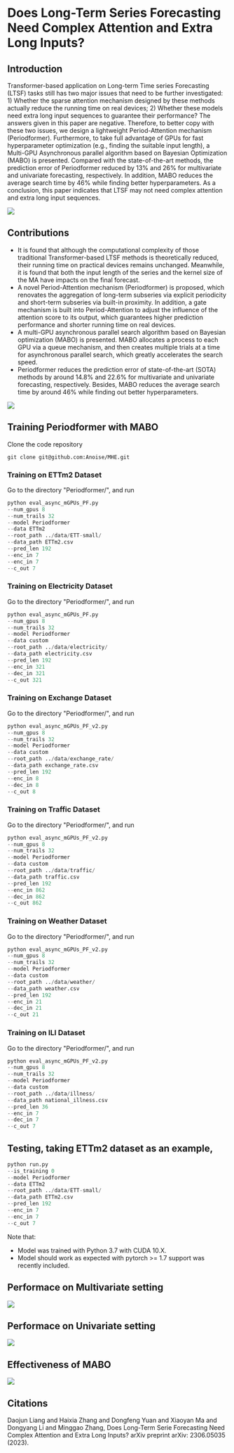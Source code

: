 # Does Long-Term Series Forecasting Need Complex Attention and Extra Long Inputs?


## Introduction
 Transformer-based application on Long-term Time series Forecasting (LTSF) tasks still has two major issues that need to be further investigated: 1) Whether the sparse attention mechanism designed by these methods actually reduce the running time on real devices; 2) Whether these models need extra long input sequences to guarantee their performance? The answers given in this paper are negative. Therefore, to better copy with these two issues, we design a lightweight Period-Attention mechanism (Periodformer). Furthermore, to take full advantage of GPUs for fast hyperparameter optimization (e.g., finding the suitable input length), a Multi-GPU Asynchronous parallel algorithm based on Bayesian Optimization (MABO) is presented. Compared with the state-of-the-art methods, the prediction error of Periodformer reduced by 13% and 26% for multivariate and univariate forecasting, respectively. In addition, MABO reduces the average search time by 46% while finding better hyperparameters. As a conclusion, this paper indicates that LTSF may not need complex attention and extra long input sequences.

<img src="https://github.com/liangdaojun/Periodformer/blob/main/Images/performance.jpg">


## Contributions

 - It is found that although the computational complexity of those traditional Transformer-based LTSF methods is theoretically reduced, their running time on practical devices remains unchanged. Meanwhile, it is found that both the input length of the series and the kernel size of the MA have impacts on the final forecast.
 - A novel Period-Attention mechanism (Periodformer) is proposed, which renovates the aggregation of long-term subseries via explicit periodicity and short-term subseries via built-in proximity. In addition, a gate mechanism is built into Period-Attention to adjust the influence of the attention score to its output, which guarantees higher prediction performance and shorter running time on real devices.
 - A multi-GPU asynchronous parallel search algorithm based on Bayesian optimization (MABO) is presented. MABO allocates a process to each GPU via a queue mechanism, and then creates multiple trials at a time for asynchronous parallel search, which greatly accelerates the search speed.
 - Periodformer reduces the prediction error of state-of-the-art (SOTA) methods by around 14.8\% and 22.6\% for multivariate and univariate forecasting, respectively. Besides, MABO reduces the average search time by around 46\% while finding out better hyperparameters.

<img src="https://github.com/liangdaojun/Periodformer/blob/main/Images/period_att.jpg">


## Training Periodformer with MABO
Clone the code repository
```git
git clone git@github.com:Anoise/MHE.git
```

### Training on ETTm2 Dataset
Go to the directory "Periodformer/", and run
```python
python eval_async_mGPUs_PF.py
--num_gpus 8
--num_trails 32
--model Periodformer
--data ETTm2
--root_path ../data/ETT-small/
--data_path ETTm2.csv
--pred_len 192
--enc_in 7
--enc_in 7
--c_out 7
```

### Training on Electricity Dataset
Go to the directory "Periodformer/", and run
```python
python eval_async_mGPUs_PF.py
--num_gpus 8
--num_trails 32
--model Periodformer
--data custom
--root_path ../data/electricity/
--data_path electricity.csv
--pred_len 192
--enc_in 321
--dec_in 321
--c_out 321
```

### Training on Exchange Dataset
Go to the directory "Periodformer/", and run
```python
python eval_async_mGPUs_PF_v2.py 
--num_gpus 8 
--num_trails 32 
--model Periodformer 
--data custom 
--root_path ../data/exchange_rate/ 
--data_path exchange_rate.csv  
--pred_len 192 
--enc_in 8 
--dec_in 8 
--c_out 8
```

### Training on Traffic Dataset
Go to the directory "Periodformer/", and run
```python
python eval_async_mGPUs_PF_v2.py
--num_gpus 8 
--num_trails 32 
--model Periodformer 
--data custom 
--root_path ../data/traffic/ 
--data_path traffic.csv  
--pred_len 192 
--enc_in 862 
--dec_in 862 
--c_out 862
```

### Training on Weather Dataset
Go to the directory "Periodformer/", and run
```python
python eval_async_mGPUs_PF_v2.py 
--num_gpus 8 
--num_trails 32 
--model Periodformer 
--data custom 
--root_path ../data/weather/ 
--data_path weather.csv  
--pred_len 192 
--enc_in 21 
--dec_in 21 
--c_out 21
```

### Training on ILI Dataset
Go to the directory "Periodformer/", and run
```python
python eval_async_mGPUs_PF_v2.py 
--num_gpus 8 
--num_trails 32 
--model Periodformer 
--data custom 
--root_path ../data/illness/ 
--data_path national_illness.csv  
--pred_len 36 
--enc_in 7 
--dec_in 7 
--c_out 7
```

## Testing, taking ETTm2 dataset as an example,
```python
python run.py
--is_training 0
--model Periodformer
--data ETTm2
--root_path ../data/ETT-small/
--data_path ETTm2.csv
--pred_len 192
--enc_in 7
--enc_in 7
--c_out 7
```

Note that:
- Model was trained with Python 3.7 with CUDA 10.X.
- Model should work as expected with pytorch >= 1.7 support was recently included.

## Performace on Multivariate setting

<img src="https://github.com/liangdaojun/Periodformer/blob/main/Images/tb_per_1.jpg">

## Performace on Univariate setting

<img src="https://github.com/liangdaojun/Periodformer/blob/main/Images/tb_per_2.jpg">

## Effectiveness of MABO

<img src="https://github.com/liangdaojun/Periodformer/blob/main/Images/mabo_per.jpg">

## Citations

Daojun Liang and Haixia Zhang and Dongfeng Yuan and Xiaoyan Ma and Dongyang Li and Minggao Zhang, Does Long-Term Serie Forecasting Need Complex Attention and Extra Long Inputs? arXiv preprint arXiv: 2306.05035 (2023).

